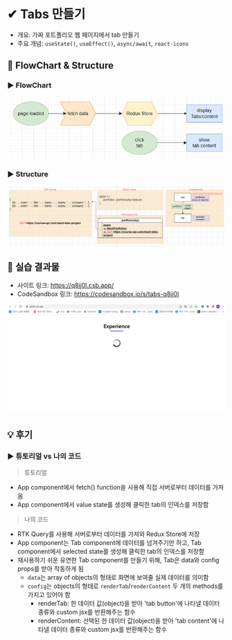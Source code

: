 # ✔ Tabs 만들기

-   개요: 가짜 포트폴리오 웹 페이지에서 tab 만들기
-   주요 개념: `useState()`, `useEffect()`, `async/await`, `react-icons`

## 🎨 FlowChart & Structure

### ▶ FlowChart

![](image/flowchart.PNG)

### ▶ Structure

![](image/structure.PNG)

## 🧩 실습 결과물

-   사이트 링크: <https://q8ij0l.csb.app/>
-   CodeSandbox 링크: <https://codesandbox.io/s/tabs-q8ij0l>

![](../gif/Portfolio_practice1.gif)

## 💡 후기

### ▶ 튜토리얼 vs 나의 코드

> 튜토리얼

-   App component에서 fetch() function을 사용해 직접 서버로부터 데이터를 가져옴
-   App component에서 value state를 생성해 클릭한 tab의 인덱스를 저장함

> 나의 코드

-   RTK Query를 사용해 서버로부터 데이터를 가져와 Redux Store에 저장
-   App component는 Tab component에 데이터를 넘겨주기만 하고, Tab component에서 selected state를 생성해 클릭한 tab의 인덱스를 저장함
-   재사용하기 쉬운 유연한 Tab component를 만들기 위해, Tab은 data와 config props를 받아 작동하게 됨
    -   `data`는 array of objects의 형태로 화면에 보여줄 실제 데이터를 의미함
    -   `config`는 objects의 형태로 `renderTab`/`renderContent` 두 개의 methods를 가지고 있어야 함
        -   renderTab: 한 데이터 값(object)을 받아 'tab button'에 나타낼 데이터 종류와 custom jsx를 반환해주는 함수
        -   renderContent: 선택된 한 데이터 값(object)을 받아 'tab content'에 나타낼 데이터 종류와 custom jsx를 반환해주는 함수
